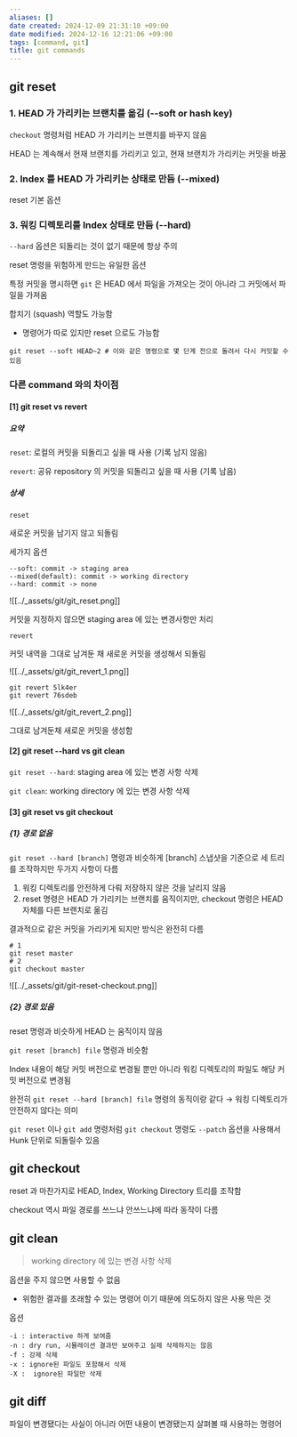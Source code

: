 ```yaml
---
aliases: []
date created: 2024-12-09 21:31:10 +09:00
date modified: 2024-12-16 12:21:06 +09:00
tags: [command, git]
title: git commands
---
```


## git reset

### 1. HEAD 가 가리키는 브랜치를 옮김 (--soft or hash key)

`checkout` 명령처럼 HEAD 가 가리키는 브랜치를 바꾸지 않음

HEAD 는 계속해서 현재 브랜치를 가리키고 있고, 현재 브랜치가 가리키는 커밋을 바꿈

### 2. Index 를 HEAD 가 가리키는 상태로 만듬 (--mixed)

reset 기본 옵션

### 3. 워킹 디렉토리를 Index 상태로 만듬 (--hard)

`--hard` 옵션은 되돌리는 것이 없기 때문에 항상 주의

reset 명령을 위험하게 만드는 유일한 옵션

특정 커밋을 명시하면 `git` 은 HEAD 에서 파일을 가져오는 것이 아니라 그 커밋에서 파일을 가져옴

합치기 (squash) 역할도 가능함

- 명령어가 따로 있지만 reset 으로도 가능함

```shell
git reset --soft HEAD~2 # 이와 같은 명령으로 몇 단계 전으로 돌려서 다시 커밋할 수 있음
```

### 다른 command 와의 차이점

#### [1] git reset vs revert

##### 요약

`reset`: 로컬의 커밋을 되돌리고 싶을 때 사용 (기록 남지 않음)

`revert`: 공유 repository 의 커밋을 되돌리고 싶을 때 사용 (기록 남음)

##### 상세

`reset`

새로운 커밋을 남기지 않고 되돌림

세가지 옵션

```plaintext
--soft: commit -> staging area
--mixed(default): commit -> working directory
--hard: commit -> none
```

![[../_assets/git/git_reset.png]]

커밋을 지정하지 않으면 staging area 에 있는 변경사항만 처리

`revert`

커밋 내역을 그대로 남겨둔 채 새로운 커밋을 생성해서 되돌림

![[../_assets/git/git_revert_1.png]]

```shell
git revert 5lk4er
git revert 76sdeb
```

![[../_assets/git/git_revert_2.png]]

그대로 남겨둔채 새로운 커밋을 생성함

#### [2] git reset --hard vs git clean

`git reset --hard`: staging area 에 있는 변경 사항 삭제

`git clean`: working directory 에 있는 변경 사항 삭제

#### [3] git reset vs git checkout

##### {1} 경로 없음

`git reset --hard [branch]` 명령과 비슷하게 [branch] 스냅샷을 기준으로 세 트리를 조작하지만 두가지 사항이 다름

1. 워킹 디렉토리를 안전하게 다뤄 저장하지 않은 것을 날리지 않음
2. reset 명령은 HEAD 가 가리키는 브랜치를 움직이지만, checkout 명령은 HEAD 자체를 다른 브랜치로 옮김

결과적으로 같은 커밋을 가리키게 되지만 방식은 완전히 다름

``` shell
# 1
git reset master
# 2
git checkout master
```

![[../_assets/git/git-reset-checkout.png]]

##### {2} 경로 있음

reset 명령과 비슷하게 HEAD 는 움직이지 않음

`git reset [branch] file` 명령과 비슷함

Index 내용이 해당 커밋 버전으로 변경될 뿐만 아니라 워킹 디렉토리의 파일도 해당 커밋 버전으로 변경됨

완전히 `git reset --hard [branch] file` 명령의 동직이랑 같다 → 워킹 디렉토리가 안전하지 않다는 의미

`git reset` 이나 `git add` 명령처럼 `git checkout` 명령도 `--patch` 옵션을 사용해서 Hunk 단위로 되돌릴수 있음

## git checkout

reset 과 마찬가지로 HEAD, Index, Working Directory 트리를 조작함

checkout 역시 파일 경로를 쓰느냐 안쓰느냐에 따라 동작이 다름

## git clean

> working directory 에 있는 변경 사항 삭제

옵션을 주지 않으면 사용할 수 없음

- 위험한 결과를 초래할 수 있는 명령어 이기 때문에 의도하지 않은 사용 막은 것

옵션

```plaintext
-i : interactive 하게 보여줌
-n : dry run, 시뮬레이션 결과만 보여주고 실제 삭제하지는 않음
-f : 강제 삭제
-x : ignore된 파일도 포함해서 삭제
-X :  ignore된 파일만 삭제
```

## git diff

파일이 변경됐다는 사실이 아니라 어떤 내용이 변경됐는지 살펴볼 때 사용하는 명령어
